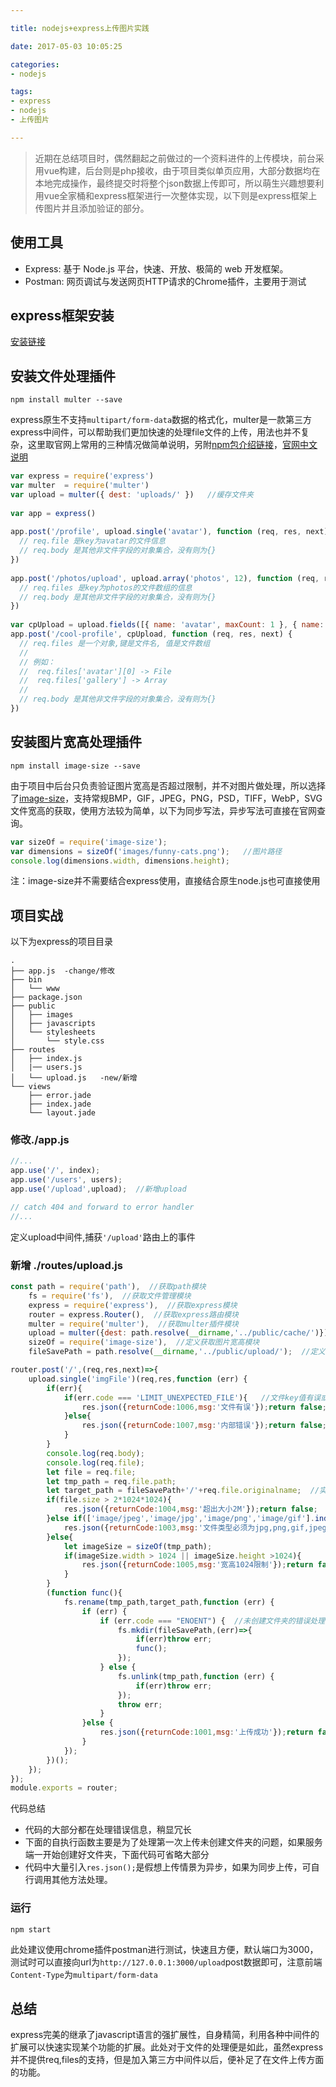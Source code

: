 ```yaml
---

title: nodejs+express上传图片实践

date: 2017-05-03 10:05:25

categories: 
- nodejs

tags:
- express
- nodejs
- 上传图片

---
```


> 近期在总结项目时，偶然翻起之前做过的一个资料进件的上传模块，前台采用vue构建，后台则是php接收，由于项目类似单页应用，大部分数据均在本地完成操作，最终提交时将整个json数据上传即可，所以萌生兴趣想要利用vue全家桶和express框架进行一次整体实现，以下则是express框架上传图片并且添加验证的部分。

## 使用工具

* Express: 基于 Node.js 平台，快速、开放、极简的 web 开发框架。
* Postman: 网页调试与发送网页HTTP请求的Chrome插件，主要用于测试

<!-- more -->

## express框架安装

[安装链接](http://www.expressjs.com.cn/starter/installing.html)

## 安装文件处理插件

```
npm install multer --save
```

express原生不支持`multipart/form-data`数据的格式化，multer是一款第三方express中间件，可以帮助我们更加快速的处理file文件的上传，用法也并不复杂，这里取官网上常用的三种情况做简单说明，另附[npm包介绍链接](https://www.npmjs.com/package/multer)，[官网中文说明](https://github.com/expressjs/multer/blob/master/doc/README-zh-cn.md)


```javascript
var express = require('express')
var multer  = require('multer')
var upload = multer({ dest: 'uploads/' })	//缓存文件夹
 
var app = express()
 
app.post('/profile', upload.single('avatar'), function (req, res, next) {
  // req.file 是key为avatar的文件信息
  // req.body 是其他非文件字段的对象集合，没有则为{}
})
 
app.post('/photos/upload', upload.array('photos', 12), function (req, res, next) {
  // req.files 是key为photos的文件数组的信息
  // req.body 是其他非文件字段的对象集合，没有则为{}
})
 
var cpUpload = upload.fields([{ name: 'avatar', maxCount: 1 }, { name: 'gallery', maxCount: 8 }])
app.post('/cool-profile', cpUpload, function (req, res, next) {
  // req.files 是一个对象,键是文件名, 值是文件数组
  //
  // 例如：
  //  req.files['avatar'][0] -> File
  //  req.files['gallery'] -> Array
  //
  // req.body 是其他非文件字段的对象集合，没有则为{}
})
```

## 安装图片宽高处理插件

```
npm install image-size --save
```

由于项目中后台只负责验证图片宽高是否超过限制，并不对图片做处理，所以选择了[image-size](https://www.npmjs.com/package/image-size)，支持常规BMP，GIF，JPEG，PNG，PSD，TIFF，WebP，SVG文件宽高的获取，使用方法较为简单，以下为同步写法，异步写法可直接在官网查询。

```javascript
var sizeOf = require('image-size');
var dimensions = sizeOf('images/funny-cats.png');	//图片路径
console.log(dimensions.width, dimensions.height);
```

注：image-size并不需要结合express使用，直接结合原生node.js也可直接使用

## 项目实战

以下为express的项目目录

```
.
├── app.js	-change/修改
├── bin
│   └── www
├── package.json
├── public
│   ├── images
│   ├── javascripts
│   └── stylesheets
│       └── style.css
├── routes
│   ├── index.js
│   |── users.js
│   └── upload.js	-new/新增
└── views
    ├── error.jade
    ├── index.jade
    └── layout.jade

```

### 修改./app.js

```javascript
//...
app.use('/', index);
app.use('/users', users);
app.use('/upload',upload);	//新增upload

// catch 404 and forward to error handler
//...
```

定义upload中间件,捕获`'/upload'`路由上的事件

### 新增 ./routes/upload.js

```javascript
const path = require('path'),  //获取path模块
	fs = require('fs'),  //获取文件管理模块
	express = require('express'),  //获取express模块
	router = express.Router(),  //获取express路由模块
	multer = require('multer'),  //获取multer插件模块
	upload = multer({dest: path.resolve(__dirname,'../public/cache/')}),  //定义multer处理程序且定义缓存路径
	sizeOf = require('image-size'),  //定义获取图片宽高模块
	fileSavePath = path.resolve(__dirname,'../public/upload/');  //定义文件储存路径

router.post('/',(req,res,next)=>{
	upload.single('imgFile')(req,res,function (err) {
		if(err){
			if(err.code === 'LIMIT_UNEXPECTED_FILE'){	//文件key值有误或者当调用upload.none()且上传文件时会有此错误
				res.json({returnCode:1006,msg:'文件有误'});return false;
			}else{
				res.json({returnCode:1007,msg:'内部错误'});return false;
			}
		}
		console.log(req.body);
		console.log(req.file);
		let file = req.file;
		let tmp_path = req.file.path;
		let target_path = fileSavePath+'/'+req.file.originalname;  //实际项目中，文件名应重新定义防止重复
		if(file.size > 2*1024*1024){
			res.json({returnCode:1004,msg:'超出大小2M'});return false;
		}else if(['image/jpeg','image/jpg','image/png','image/gif'].indexOf(file.mimetype) === -1){
			res.json({returnCode:1003,msg:'文件类型必须为jpg,png,gif,jpeg'});return false;
		}else{
			let imageSize = sizeOf(tmp_path);
			if(imageSize.width > 1024 || imageSize.height >1024){
				res.json({returnCode:1005,msg:'宽高1024限制'});return false;
			}
		}
		(function func(){
			fs.rename(tmp_path,target_path,function (err) {
				if (err) {
					if (err.code === "ENOENT") {  //未创建文件夹的错误处理
						fs.mkdir(fileSavePath,(err)=>{
							if(err)throw err;
							func();
						});
					} else {
						fs.unlink(tmp_path,function (err) {
							if(err)throw err;
						});
						throw err;
					}
				}else {
					res.json({returnCode:1001,msg:'上传成功'});return false;
				}
			});
		})();
	});
});
module.exports = router;
```

代码总结
* 代码的大部分都在处理错误信息，稍显冗长
* 下面的自执行函数主要是为了处理第一次上传未创建文件夹的问题，如果服务端一开始创建好文件夹，下面代码可省略大部分
* 代码中大量引入`res.json();`是假想上传情景为异步，如果为同步上传，可自行调用其他方法处理。

### 运行

```
npm start
```

此处建议使用chrome插件postman进行测试，快速且方便，默认端口为3000，测试时可以直接向url为`http://127.0.0.1:3000/upload`post数据即可，注意前端`Content-Type`为`multipart/form-data`


## 总结

express完美的继承了javascript语言的强扩展性，自身精简，利用各种中间件的扩展可以快速实现某个功能的扩展。此处对于文件的处理便是如此，虽然express并不提供req,files的支持，但是加入第三方中间件以后，便补足了在文件上传方面的功能。





